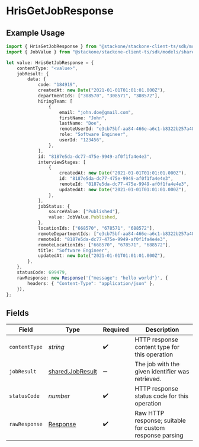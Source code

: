 # HrisGetJobResponse

## Example Usage

```typescript
import { HrisGetJobResponse } from "@stackone/stackone-client-ts/sdk/models/operations";
import { JobValue } from "@stackone/stackone-client-ts/sdk/models/shared";

let value: HrisGetJobResponse = {
    contentType: "<value>",
    jobResult: {
        data: {
            code: "184919",
            createdAt: new Date("2021-01-01T01:01:01.000Z"),
            departmentIds: ["308570", "308571", "308572"],
            hiringTeam: [
                {
                    email: "john.doe@gmail.com",
                    firstName: "John",
                    lastName: "Doe",
                    remoteUserId: "e3cb75bf-aa84-466e-a6c1-b8322b257a48",
                    role: "Software Engineer",
                    userId: "123456",
                },
            ],
            id: "8187e5da-dc77-475e-9949-af0f1fa4e4e3",
            interviewStages: [
                {
                    createdAt: new Date("2021-01-01T01:01:01.000Z"),
                    id: "8187e5da-dc77-475e-9949-af0f1fa4e4e3",
                    remoteId: "8187e5da-dc77-475e-9949-af0f1fa4e4e3",
                    updatedAt: new Date("2021-01-01T01:01:01.000Z"),
                },
            ],
            jobStatus: {
                sourceValue: ["Published"],
                value: JobValue.Published,
            },
            locationIds: ["668570", "678571", "688572"],
            remoteDepartmentIds: ["e3cb75bf-aa84-466e-a6c1-b8322b257a48"],
            remoteId: "8187e5da-dc77-475e-9949-af0f1fa4e4e3",
            remoteLocationIds: ["668570", "678571", "688572"],
            title: "Software Engineer",
            updatedAt: new Date("2021-01-01T01:01:01.000Z"),
        },
    },
    statusCode: 699479,
    rawResponse: new Response('{"message": "hello world"}', {
        headers: { "Content-Type": "application/json" },
    }),
};
```

## Fields

| Field                                                                 | Type                                                                  | Required                                                              | Description                                                           |
| --------------------------------------------------------------------- | --------------------------------------------------------------------- | --------------------------------------------------------------------- | --------------------------------------------------------------------- |
| `contentType`                                                         | *string*                                                              | :heavy_check_mark:                                                    | HTTP response content type for this operation                         |
| `jobResult`                                                           | [shared.JobResult](../../../sdk/models/shared/jobresult.md)           | :heavy_minus_sign:                                                    | The job with the given identifier was retrieved.                      |
| `statusCode`                                                          | *number*                                                              | :heavy_check_mark:                                                    | HTTP response status code for this operation                          |
| `rawResponse`                                                         | [Response](https://developer.mozilla.org/en-US/docs/Web/API/Response) | :heavy_check_mark:                                                    | Raw HTTP response; suitable for custom response parsing               |